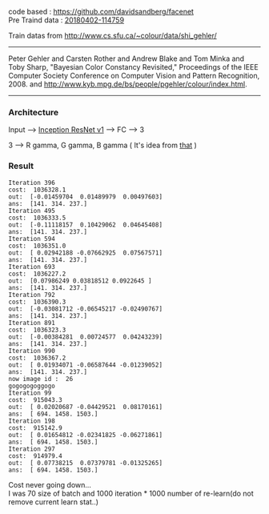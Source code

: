 code based : https://github.com/davidsandberg/facenet<br>
Pre Traind data : [20180402-114759](https://drive.google.com/open?id=1EXPBSXwTaqrSC0OhUdXNmKSh9qJUQ55-)

Train datas from http://www.cs.sfu.ca/~colour/data/shi_gehler/
****
Peter Gehler and Carsten Rother and Andrew Blake and Tom Minka and Toby Sharp, "Bayesian Color Constancy Revisited,"
Proceedings of the IEEE Computer Society Conference on Computer Vision and Pattern Recognition, 2008. 
and http://www.kyb.mpg.de/bs/people/pgehler/colour/index.html.
****

### Architecture

Input --> [Inception ResNet v1](https://github.com/davidsandberg/facenet/blob/master/src/models/inception_resnet_v1.py) --> FC --> 3

3 --> R gamma, G gamma, B gamma ( It's idea from [that](https://docs.opencv.org/3.3.0/dc/dcb/tutorial_xphoto_training_white_balance.html) )

### Result


```
Iteration 396
cost:  1036328.1
out:  [-0.01459704  0.01489979  0.00497603]
ans:  [141. 314. 237.]
Iteration 495
cost:  1036333.5
out:  [-0.11118157  0.10429062  0.04645408]
ans:  [141. 314. 237.]
Iteration 594
cost:  1036351.0
out:  [ 0.02942188 -0.07662925  0.07567571]
ans:  [141. 314. 237.]
Iteration 693
cost:  1036227.2
out:  [0.07986249 0.03818512 0.0922645 ]
ans:  [141. 314. 237.]
Iteration 792
cost:  1036390.3
out:  [-0.03081712 -0.06545217 -0.02490767]
ans:  [141. 314. 237.]
Iteration 891
cost:  1036323.3
out:  [-0.00384281  0.00724577  0.04243239]
ans:  [141. 314. 237.]
Iteration 990
cost:  1036367.2
out:  [ 0.01934071 -0.06587644 -0.01239052]
ans:  [141. 314. 237.]
now image id :  26
gogogogoggogo
Iteration 99
cost:  915043.3
out:  [ 0.02020687 -0.04429521  0.08170161]
ans:  [ 694. 1458. 1503.]
Iteration 198
cost:  915142.9
out:  [ 0.01654812 -0.02341825 -0.06271861]
ans:  [ 694. 1458. 1503.]
Iteration 297
cost:  914979.4
out:  [ 0.07738215  0.07379781 -0.01325265]
ans:  [ 694. 1458. 1503.]
```


Cost never going down... <br>
I was 70 size of batch and 1000 iteration * 1000 number of re-learn(do not remove current learn stat..)
